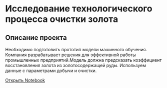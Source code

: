 # Исследование технологического процесса очистки золота
## Описание проекта

Необходимо подготовить прототип модели машинного обучения. Компания разрабатывает решения для эффективной работы промышленных предприятий.Модель должна предсказать коэффициент восстановления золота из золотосодержащей руды. Используем данные с параметрами добычи и очистки.

[Открыть Notebook](https://github.com/S1udent/yandex-practicum/blob/main/9-Исследование%20технологического%20процесса%20очистки%20золота/Восстановление%20золото%20из%20руды.ipynb)
